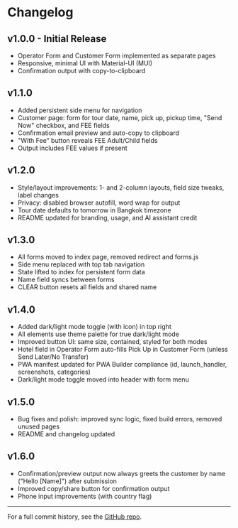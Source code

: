 # Changelog

## v1.0.0 - Initial Release
- Operator Form and Customer Form implemented as separate pages
- Responsive, minimal UI with Material-UI (MUI)
- Confirmation output with copy-to-clipboard

## v1.1.0
- Added persistent side menu for navigation
- Customer page: form for tour date, name, pick up, pickup time, "Send Now" checkbox, and FEE fields
- Confirmation email preview and auto-copy to clipboard
- "With Fee" button reveals FEE Adult/Child fields
- Output includes FEE values if present

## v1.2.0
- Style/layout improvements: 1- and 2-column layouts, field size tweaks, label changes
- Privacy: disabled browser autofill, word wrap for output
- Tour date defaults to tomorrow in Bangkok timezone
- README updated for branding, usage, and AI assistant credit

## v1.3.0
- All forms moved to index page, removed redirect and forms.js
- Side menu replaced with top tab navigation
- State lifted to index for persistent form data
- Name field syncs between forms
- CLEAR button resets all fields and shared name

## v1.4.0
- Added dark/light mode toggle (with icon) in top right
- All elements use theme palette for true dark/light mode
- Improved button UI: same size, contained, styled for both modes
- Hotel field in Operator Form auto-fills Pick Up in Customer Form (unless Send Later/No Transfer)
- PWA manifest updated for PWA Builder compliance (id, launch_handler, screenshots, categories)
- Dark/light mode toggle moved into header with form menu

## v1.5.0
- Bug fixes and polish: improved sync logic, fixed build errors, removed unused pages
- README and changelog updated

## v1.6.0
- Confirmation/preview output now always greets the customer by name ("Hello [Name]") after submission
- Improved copy/share button for confirmation output
- Phone input improvements (with country flag)

---

For a full commit history, see the [GitHub repo](https://github.com/majidorc/text-generator/commits/main). 